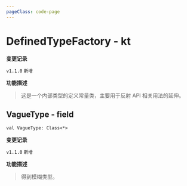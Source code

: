 ```yaml
---
pageClass: code-page
---
```


# DefinedTypeFactory <span class="symbol">- kt</span>

**变更记录**

`v1.1.0` `新增`

**功能描述**

> 这是一个内部类型的定义常量类，主要用于反射 API 相关用法的延伸。

## VagueType <span class="symbol">- field</span>

```kotlin:no-line-numbers
val VagueType: Class<*>
```

**变更记录**

`v1.1.0` `新增`

**功能描述**

> 得到模糊类型。